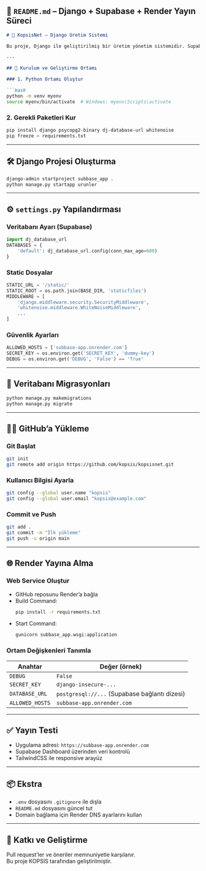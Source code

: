 ## 📄 `README.md` – Django + Supabase + Render Yayın Süreci

```markdown
# 🧵 KopsisNet – Django Üretim Sistemi

Bu proje, Django ile geliştirilmiş bir üretim yönetim sistemidir. Supabase veritabanı kullanır ve Render üzerinden yayına alınmıştır.

---

## 🚀 Kurulum ve Geliştirme Ortamı

### 1. Python Ortamı Oluştur

```bash
python -m venv myenv
source myenv/bin/activate  # Windows: myenv\Scripts\activate
```

### 2. Gerekli Paketleri Kur

```bash
pip install django psycopg2-binary dj-database-url whitenoise
pip freeze > requirements.txt
```

---

## 🛠️ Django Projesi Oluşturma

```bash
django-admin startproject subbase_app .
python manage.py startapp urunler
```

---

## ⚙️ `settings.py` Yapılandırması

### Veritabanı Ayarı (Supabase)

```python
import dj_database_url
DATABASES = {
    'default': dj_database_url.config(conn_max_age=600)
}
```

### Static Dosyalar

```python
STATIC_URL = '/static/'
STATIC_ROOT = os.path.join(BASE_DIR, 'staticfiles')
MIDDLEWARE = [
    'django.middleware.security.SecurityMiddleware',
    'whitenoise.middleware.WhiteNoiseMiddleware',
    ...
]
```

### Güvenlik Ayarları

```python
ALLOWED_HOSTS = ['subbase-app.onrender.com']
SECRET_KEY = os.environ.get('SECRET_KEY', 'dummy-key')
DEBUG = os.environ.get('DEBUG', 'False') == 'True'
```

---

## 🧪 Veritabanı Migrasyonları

```bash
python manage.py makemigrations
python manage.py migrate
```

---

## 🧑‍💻 GitHub’a Yükleme

### Git Başlat

```bash
git init
git remote add origin https://github.com/kopsis/kopsisnet.git
```

### Kullanıcı Bilgisi Ayarla

```bash
git config --global user.name "kopsis"
git config --global user.email "kopsis@example.com"
```

### Commit ve Push

```bash
git add .
git commit -m "İlk yükleme"
git push -u origin main
```

---

## 🌐 Render Yayına Alma

### Web Service Oluştur

- GitHub reposunu Render’a bağla
- Build Command:  
  ```bash
  pip install -r requirements.txt
  ```
- Start Command:  
  ```bash
  gunicorn subbase_app.wsgi:application
  ```

### Ortam Değişkenleri Tanımla

| Anahtar         | Değer (örnek)                                      |
|------------------|----------------------------------------------------|
| `DEBUG`          | `False`                                            |
| `SECRET_KEY`     | `django-insecure-...`                              |
| `DATABASE_URL`   | `postgresql://...` (Supabase bağlantı dizesi)      |
| `ALLOWED_HOSTS`  | `subbase-app.onrender.com`                         |

---

## ✅ Yayın Testi

- Uygulama adresi: `https://subbase-app.onrender.com`
- Supabase Dashboard üzerinden veri kontrolü
- TailwindCSS ile responsive arayüz

---

## 📦 Ekstra

- `.env` dosyasını `.gitignore` ile dışla
- `README.md` dosyasını güncel tut
- Domain bağlama için Render DNS ayarlarını kullan

---

## 🧠 Katkı ve Geliştirme

Pull request’ler ve öneriler memnuniyetle karşılanır.  
Bu proje KOPSIS tarafından geliştirilmiştir.
```

